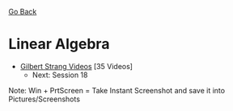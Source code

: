 [Go Back](https://github.com/arm-on/plan/blob/main/README.md)

# Linear Algebra 
- [Gilbert Strang Videos](https://www.youtube.com/watch?v=QVKj3LADCnA&list=PL49CF3715CB9EF31D&index=1) [35 Videos]
    - Next: Session 18
    
Note: Win + PrtScreen = Take Instant Screenshot and save it into Pictures/Screenshots